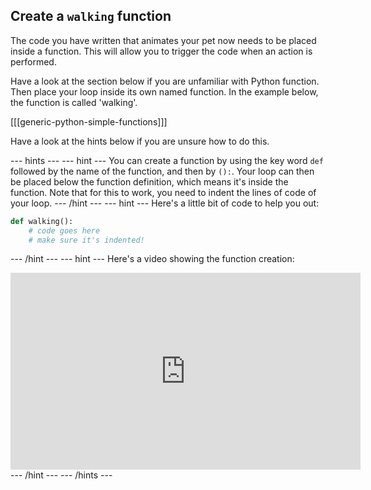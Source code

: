 ## Create a `walking` function

The code you have written that animates your pet now needs to be placed inside a function. This will allow you to trigger the code when an action is performed.

Have a look at the section below if you are unfamiliar with Python function. Then place your loop inside its own named function. In the example below, the function is called 'walking'.

[[[generic-python-simple-functions]]]

Have a look at the hints below if you are unsure how to do this.

--- hints --- --- hint ---
You can create a function by using the key word `def` followed by the name of the function, and then by `():`. Your loop can then be placed below the function definition, which means it's inside the function. Note that for this to work, you need to indent the lines of code of your loop.
--- /hint --- --- hint ---
Here's a little bit of code to help you out:
```python
def walking():
    # code goes here
    # make sure it's indented!
```
--- /hint --- --- hint ---
Here's a video showing the function creation:
<iframe width="560" height="315" src="https://www.youtube.com/embed/MvSpKRVJHsE&rel=0" frameborder="0" allowfullscreen></iframe>
--- /hint --- --- /hints ---
